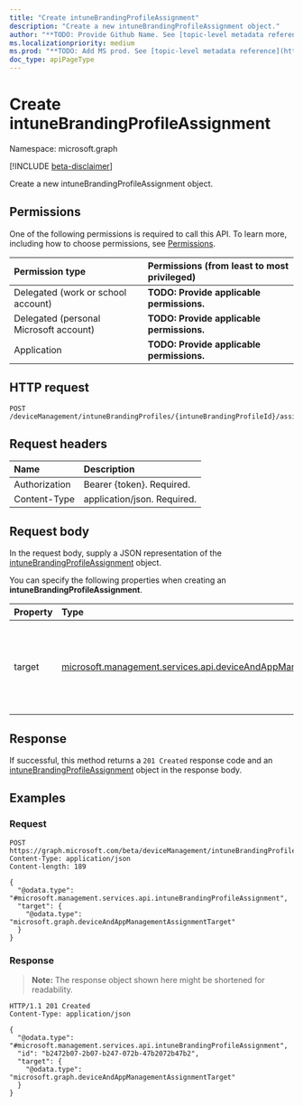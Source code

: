 ```yaml
---
title: "Create intuneBrandingProfileAssignment"
description: "Create a new intuneBrandingProfileAssignment object."
author: "**TODO: Provide Github Name. See [topic-level metadata reference](https://msgo.azurewebsites.net/add/document/guidelines/metadata.html#topic-level-metadata)**"
ms.localizationpriority: medium
ms.prod: "**TODO: Add MS prod. See [topic-level metadata reference](https://msgo.azurewebsites.net/add/document/guidelines/metadata.html#topic-level-metadata)**"
doc_type: apiPageType
---
```


# Create intuneBrandingProfileAssignment
Namespace: microsoft.graph

[!INCLUDE [beta-disclaimer](../../includes/beta-disclaimer.md)]

Create a new intuneBrandingProfileAssignment object.

## Permissions
One of the following permissions is required to call this API. To learn more, including how to choose permissions, see [Permissions](/graph/permissions-reference).

|Permission type|Permissions (from least to most privileged)|
|:---|:---|
|Delegated (work or school account)|**TODO: Provide applicable permissions.**|
|Delegated (personal Microsoft account)|**TODO: Provide applicable permissions.**|
|Application|**TODO: Provide applicable permissions.**|

## HTTP request

<!-- {
  "blockType": "ignored"
}
-->
``` http
POST /deviceManagement/intuneBrandingProfiles/{intuneBrandingProfileId}/assignments
```

## Request headers
|Name|Description|
|:---|:---|
|Authorization|Bearer {token}. Required.|
|Content-Type|application/json. Required.|

## Request body
In the request body, supply a JSON representation of the [intuneBrandingProfileAssignment](../resources/intune-intunebrandingprofileassignment.md) object.

You can specify the following properties when creating an **intuneBrandingProfileAssignment**.

|Property|Type|Description|
|:---|:---|:---|
|target|[microsoft.management.services.api.deviceAndAppManagementAssignmentTarget](../resources/intune-deviceandappmanagementassignmenttarget.md)|Assignment target that the branding profile is assigned to. Optional.|



## Response

If successful, this method returns a `201 Created` response code and an [intuneBrandingProfileAssignment](../resources/intune-intunebrandingprofileassignment.md) object in the response body.

## Examples

### Request
<!-- {
  "blockType": "request",
  "name": "create_intunebrandingprofileassignment_from_"
}
-->
``` http
POST https://graph.microsoft.com/beta/deviceManagement/intuneBrandingProfiles/{intuneBrandingProfileId}/assignments
Content-Type: application/json
Content-length: 189

{
  "@odata.type": "#microsoft.management.services.api.intuneBrandingProfileAssignment",
  "target": {
    "@odata.type": "microsoft.graph.deviceAndAppManagementAssignmentTarget"
  }
}
```


### Response
>**Note:** The response object shown here might be shortened for readability.
<!-- {
  "blockType": "response",
  "truncated": true,
  "@odata.type": "microsoft.management.services.api.intuneBrandingProfileAssignment"
}
-->
``` http
HTTP/1.1 201 Created
Content-Type: application/json

{
  "@odata.type": "#microsoft.management.services.api.intuneBrandingProfileAssignment",
  "id": "b2472b07-2b07-b247-072b-47b2072b47b2",
  "target": {
    "@odata.type": "microsoft.graph.deviceAndAppManagementAssignmentTarget"
  }
}
```

